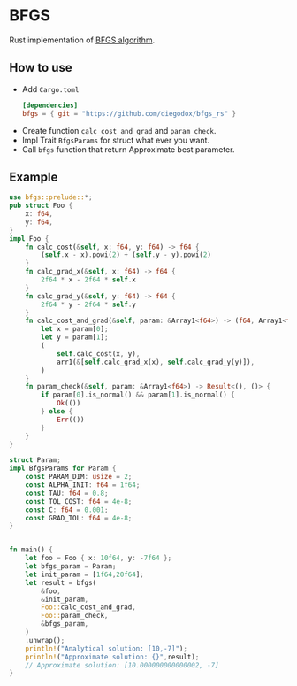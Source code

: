 # BFGS

Rust implementation of [BFGS algorithm](https://www.wikiwand.com/en/Broyden%E2%80%93Fletcher%E2%80%93Goldfarb%E2%80%93Shanno_algorithm).

## How to use

- Add `Cargo.toml`
    ```toml
    [dependencies]
    bfgs = { git = "https://github.com/diegodox/bfgs_rs" }
    ```
- Create function `calc_cost_and_grad` and `param_check`.
- Impl Trait `BfgsParams` for struct what ever you want.
- Call `bfgs` function that return Approximate best parameter.

## Example

```rust
use bfgs::prelude::*;
pub struct Foo {
    x: f64,
    y: f64,
}
impl Foo {
    fn calc_cost(&self, x: f64, y: f64) -> f64 {
        (self.x - x).powi(2) + (self.y - y).powi(2)
    }
    fn calc_grad_x(&self, x: f64) -> f64 {
        2f64 * x - 2f64 * self.x
    }
    fn calc_grad_y(&self, y: f64) -> f64 {
        2f64 * y - 2f64 * self.y
    }
    fn calc_cost_and_grad(&self, param: &Array1<f64>) -> (f64, Array1<f64>) {
        let x = param[0];
        let y = param[1];
        (
            self.calc_cost(x, y),
            arr1(&[self.calc_grad_x(x), self.calc_grad_y(y)]),
        )
    }
    fn param_check(&self, param: &Array1<f64>) -> Result<(), ()> {
        if param[0].is_normal() && param[1].is_normal() {
            Ok(())
        } else {
            Err(())
        }
    }
}

struct Param;
impl BfgsParams for Param {
    const PARAM_DIM: usize = 2;
    const ALPHA_INIT: f64 = 1f64;
    const TAU: f64 = 0.8;
    const TOL_COST: f64 = 4e-8;
    const C: f64 = 0.001;
    const GRAD_TOL: f64 = 4e-8;
}


fn main() {
    let foo = Foo { x: 10f64, y: -7f64 };
    let bfgs_param = Param;
    let init_param = [1f64,20f64];
    let result = bfgs(
        &foo,
        &init_param,
        Foo::calc_cost_and_grad,
        Foo::param_check,
        &bfgs_param,
    )
    .unwrap();
    println!("Analytical solution: [10,-7]");
    println!("Approximate solution: {}",result);
    // Approximate solution: [10.000000000000002, -7]
}
```